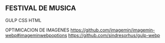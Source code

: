 ## FESTIVAL DE MUSICA
GULP CSS HTML

OPTIMICACION DE IMAGENES
https://github.com/imagemin/imagemin-webp#imageminwebpoptions
https://github.com/sindresorhus/gulp-webp
